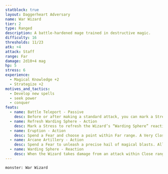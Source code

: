 ```yaml
---
statblock: true
layout: Daggerheart Adversary
name: War Wizard
tier: 2
type: Ranged
description: A battle-hardened mage trained in destructive magic.
difficulty: 16
thresholds: 11/23
atk: +4
attack: Staff
range: Far
damage: 2d10+4 mag
hp: 5
stress: 6
experience:
  - Magical Knowledge +2
  - Strategize +2
motives_and_tactics:
  - Develop new spells
  - seek power
  - conquer
feats:
  - name: Battle Teleport - Passive
    desc: Before or after making a standard attack, you can mark a Stress to teleport to a location within Far range.
  - name: Refresh Warding Sphere - Action
    desc: Mark a Stress to refresh the Wizard’s “Warding Sphere” reaction.
  - name: Eruption - Action
    desc: Spend a Fear and choose a point within Far range. A Very Close area around that point erupts into impassable terrain. All targets within that area must make an Agility Reaction Roll (14). Targets who fail take 2d10 physical damage and are thrown out of the area. Targets who succeed take half damage and aren’t moved.
  - name: Arcane Artillery - Action
    desc: Spend a Fear to unleash a precise hail of magical blasts. All targets in the scene must make an Agility Reaction Roll. Targets who fail take 2d12 magic damage. Targets who succeed take half damage.
  - name: Warding Sphere - Reaction
    desc: When the Wizard takes damage from an attack within Close range, deal 2d6 magic damage to the attacker. This reaction can’t be used again until the Wizard refreshes it with their “Refresh Warding Sphere” action.
---
```


```statblock
monster: War Wizard
```
